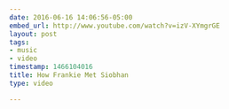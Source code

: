 ```yaml
---
date: 2016-06-16 14:06:56-05:00
embed_url: http://www.youtube.com/watch?v=izV-XYmgrGE
layout: post
tags:
- music
- video
timestamp: 1466104016
title: How Frankie Met Siobhan
type: video

---
```

